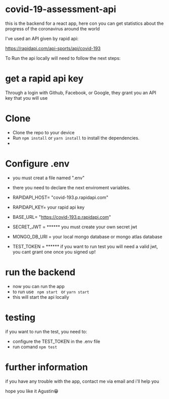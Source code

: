 # covid-19-assessment-api

this is the backend for a react app, here con you can get statistics about the progress of the coronavirus around the world

I've used an API given by rapid api:

https://rapidapi.com/api-sports/api/covid-193

To Run the api locally will need to follow the next steps:

# get a rapid api key

Through a login with Github, Facebook, or Google, they grant you an API key that you will use

# Clone

- Clone the repo to your device
- Run <code>npm install</code> or <code>yarn install</code> to install the dependencies.
- 

# Configure .env

- you must creat a file named ".env"
- there you need to declare the next  enviroment variables.

- RAPIDAPI_HOST= "covid-193.p.rapidapi.com"
- RAPIDAPI_KEY= your rapid api key
- BASE_URL= "https://covid-193.p.rapidapi.com"
- SECRET_JWT = ****** you must create your own secret jwt
- MONGO_DB_URI = your local mongo database or mongo atlas database
- TEST_TOKEN = ****** if you want to run test you will need a valid jwt, you cant grant one once you signed up!

# run the backend

- now you can run the app
- to run use <code> npm start </code> or  ``` yarn start  ```
- this will start the api locally

# testing

if you want to run the test, you need to:

- configure the TEST_TOKEN in the .env file
- run comand <code>npm test</code>


# further information

if you have any trouble with the app, contact me via email and i'll help you

hope you like it 
Agustin😁
